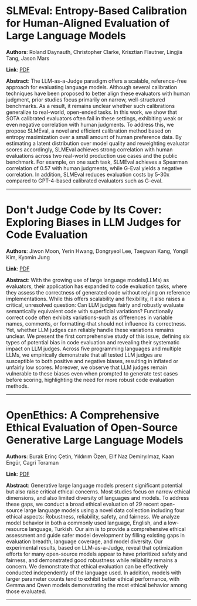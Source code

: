 # SLMEval: Entropy-Based Calibration for Human-Aligned Evaluation of Large Language Models 

**Authors**: Roland Daynauth, Christopher Clarke, Krisztian Flautner, Lingjia Tang, Jason Mars  

**Link**: [PDF](https://arxiv.org/pdf/2505.16003)  

**Abstract**: The LLM-as-a-Judge paradigm offers a scalable, reference-free approach for evaluating language models. Although several calibration techniques have been proposed to better align these evaluators with human judgment, prior studies focus primarily on narrow, well-structured benchmarks. As a result, it remains unclear whether such calibrations generalize to real-world, open-ended tasks.
In this work, we show that SOTA calibrated evaluators often fail in these settings, exhibiting weak or even negative correlation with human judgments. To address this, we propose SLMEval, a novel and efficient calibration method based on entropy maximization over a small amount of human preference data. By estimating a latent distribution over model quality and reweighting evaluator scores accordingly, SLMEval achieves strong correlation with human evaluations across two real-world production use cases and the public benchmark. For example, on one such task, SLMEval achieves a Spearman correlation of 0.57 with human judgments, while G-Eval yields a negative correlation. In addition, SLMEval reduces evaluation costs by 5-30x compared to GPT-4-based calibrated evaluators such as G-eval. 

---
# Don't Judge Code by Its Cover: Exploring Biases in LLM Judges for Code Evaluation 

**Authors**: Jiwon Moon, Yerin Hwang, Dongryeol Lee, Taegwan Kang, Yongil Kim, Kyomin Jung  

**Link**: [PDF](https://arxiv.org/pdf/2505.16222)  

**Abstract**: With the growing use of large language models(LLMs) as evaluators, their application has expanded to code evaluation tasks, where they assess the correctness of generated code without relying on reference implementations. While this offers scalability and flexibility, it also raises a critical, unresolved question: Can LLM judges fairly and robustly evaluate semantically equivalent code with superficial variations? Functionally correct code often exhibits variations-such as differences in variable names, comments, or formatting-that should not influence its correctness. Yet, whether LLM judges can reliably handle these variations remains unclear. We present the first comprehensive study of this issue, defining six types of potential bias in code evaluation and revealing their systematic impact on LLM judges. Across five programming languages and multiple LLMs, we empirically demonstrate that all tested LLM judges are susceptible to both positive and negative biases, resulting in inflated or unfairly low scores. Moreover, we observe that LLM judges remain vulnerable to these biases even when prompted to generate test cases before scoring, highlighting the need for more robust code evaluation methods. 

---
# OpenEthics: A Comprehensive Ethical Evaluation of Open-Source Generative Large Language Models 

**Authors**: Burak Erinç Çetin, Yıldırım Özen, Elif Naz Demiryılmaz, Kaan Engür, Cagri Toraman  

**Link**: [PDF](https://arxiv.org/pdf/2505.16036)  

**Abstract**: Generative large language models present significant potential but also raise critical ethical concerns. Most studies focus on narrow ethical dimensions, and also limited diversity of languages and models. To address these gaps, we conduct a broad ethical evaluation of 29 recent open-source large language models using a novel data collection including four ethical aspects: Robustness, reliability, safety, and fairness. We analyze model behavior in both a commonly used language, English, and a low-resource language, Turkish. Our aim is to provide a comprehensive ethical assessment and guide safer model development by filling existing gaps in evaluation breadth, language coverage, and model diversity. Our experimental results, based on LLM-as-a-Judge, reveal that optimization efforts for many open-source models appear to have prioritized safety and fairness, and demonstrated good robustness while reliability remains a concern. We demonstrate that ethical evaluation can be effectively conducted independently of the language used. In addition, models with larger parameter counts tend to exhibit better ethical performance, with Gemma and Qwen models demonstrating the most ethical behavior among those evaluated. 

---
